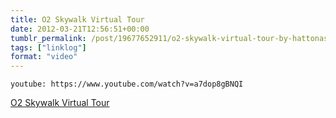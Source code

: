 ```yaml
---
title: O2 Skywalk Virtual Tour
date: 2012-03-21T12:56:51+00:00
tumblr_permalink: /post/19677652911/o2-skywalk-virtual-tour-by-hattonassociates
tags: ["linklog"]
format: "video"
---
```


`youtube: https://www.youtube.com/watch?v=a7dop8gBNQI`

[O2 Skywalk Virtual Tour][1]

[1]: https://www.youtube.com/watch?v=a7dop8gBNQI
